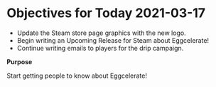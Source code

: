 # Objectives for Today 2021-03-17

- Update the Steam store page graphics with the new logo.
- Begin writing an Upcoming Release for Steam about Eggcelerate!
- Continue writing emails to players for the drip campaign.

**Purpose**

Start getting people to know about Eggcelerate!  
